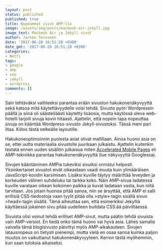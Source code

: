 ```yaml
---
layout: post
status: published
published: true
title: Nopeammat sivut AMP:lla
image: /assets/img/posts/macbook-air-jekyll.jpg
image_text: Macbook Air ja Jekyll sivut
author: Jarkko Tervonen
date: '2017-06-28 16:51:20 +0300'
date_gmt: '2017-06-28 16:51:20 +0300'
categories:
- Netti
tags:
- google
- amp
- seo
- jekyll
- wordpress
comments: []
---
```

Sain tehtäväksi vaihteeksi parantaa erään sivuston hakukonenäkyvyyttä sekä katsoa mitä käytettävyydelle voisi tehdä. Sivusto pyöri Wordpressin päällä ja siinä oli säästeliäästi käytetty lisäosia, mutta käytössä oleva web-hotelli tarjoili sivuja kovin hitaasti. Ajattelin, että nopein tapa nopeuttaa sivuja on kääntää Wordpress-sivusto Jekyll-sivustoksi. Tässä meni pari iltaa. Kiitos tästä selkeälle layoutille.

Hakukoneoptimoinnin puolesta asiat olivat mallillaan. Ainoa huono asia on se, ettei uutta materiaalia sivustolle juurikaan julkaistu. Ajattelin kuitenkin testata ennen uuden sisällön julkaisua miten [Accelerated Mobile Pages](https://www.ampproject.org/) eli AMP-tekniikka parantaa hakukonenäkyvyyttä (lue näkyvyyttä Googlessa).

Sivujen kääntäminen AMPia tukeviksi sivuiksi onnistui helposti. Yksinkertaiset sivustot eivät oikeastaan vaadi muuta kuin ylimääräisen JavaScript-koodin karsimisen. Lisäksi kuville täytyy määrittää leveyden ja korkeuden välinen suhdeluku tai tarkka koko. Näin AMP-sivua ladatessa kuville varataan oikean kokoinen paikka ja kuvat ladataan vasta, kun niitä tarvitaan. Jos jotain huonoa pitää sanoa, niin se ärsyttää, että AMP ei salli erillisiä CSS-tiedostoja vaan tyylit pitää olla &gt;style&lt;-tagin sisällä sivun &gt;head&lt;-tagin sisällä. Tämä aiheuttaa sen, että esimerkiksi Jekylliä käyttäessä jokainen sivu pitää uudelleen buildata CSS:ää päivittäessä.

Sivuista olisi voinut tehdä erilliset AMP-sivut, mutta päätin tehdä sivuista vain AMP-versiot. En tiedä onko tämä huono vai hyvä asia. Lähes samalla vaivalla tämä blogisivusto päivittyi myös AMP-aikakauteen. Sivujen latausnopeus on tietysti pienempi, mutta vielä en osaa sanoa kuinka paljon muutos on vaikuttanut hakukonenäkyvyyteen. Kerron tästä myöhemmin, kun saan tuloksia aikaiseksi.
